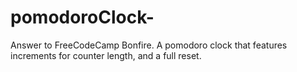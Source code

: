 # pomodoroClock-
Answer to FreeCodeCamp Bonfire.
A pomodoro clock that features increments for counter length, and a full reset.
